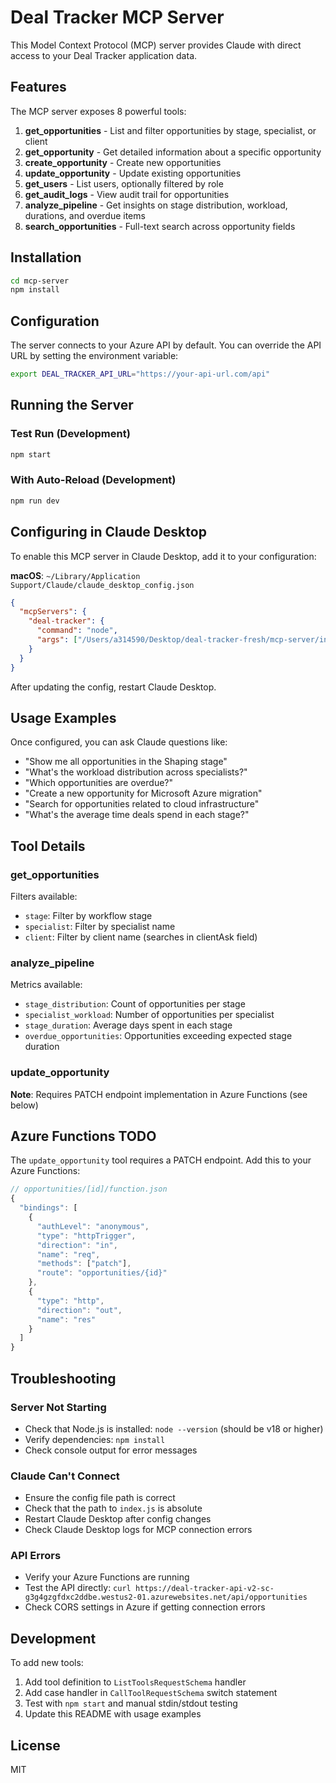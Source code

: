 # Deal Tracker MCP Server

This Model Context Protocol (MCP) server provides Claude with direct access to your Deal Tracker application data.

## Features

The MCP server exposes 8 powerful tools:

1. **get_opportunities** - List and filter opportunities by stage, specialist, or client
2. **get_opportunity** - Get detailed information about a specific opportunity
3. **create_opportunity** - Create new opportunities
4. **update_opportunity** - Update existing opportunities
5. **get_users** - List users, optionally filtered by role
6. **get_audit_logs** - View audit trail for opportunities
7. **analyze_pipeline** - Get insights on stage distribution, workload, durations, and overdue items
8. **search_opportunities** - Full-text search across opportunity fields

## Installation

```bash
cd mcp-server
npm install
```

## Configuration

The server connects to your Azure API by default. You can override the API URL by setting the environment variable:

```bash
export DEAL_TRACKER_API_URL="https://your-api-url.com/api"
```

## Running the Server

### Test Run (Development)
```bash
npm start
```

### With Auto-Reload (Development)
```bash
npm run dev
```

## Configuring in Claude Desktop

To enable this MCP server in Claude Desktop, add it to your configuration:

**macOS**: `~/Library/Application Support/Claude/claude_desktop_config.json`

```json
{
  "mcpServers": {
    "deal-tracker": {
      "command": "node",
      "args": ["/Users/a314590/Desktop/deal-tracker-fresh/mcp-server/index.js"]
    }
  }
}
```

After updating the config, restart Claude Desktop.

## Usage Examples

Once configured, you can ask Claude questions like:

- "Show me all opportunities in the Shaping stage"
- "What's the workload distribution across specialists?"
- "Which opportunities are overdue?"
- "Create a new opportunity for Microsoft Azure migration"
- "Search for opportunities related to cloud infrastructure"
- "What's the average time deals spend in each stage?"

## Tool Details

### get_opportunities
Filters available:
- `stage`: Filter by workflow stage
- `specialist`: Filter by specialist name
- `client`: Filter by client name (searches in clientAsk field)

### analyze_pipeline
Metrics available:
- `stage_distribution`: Count of opportunities per stage
- `specialist_workload`: Number of opportunities per specialist
- `stage_duration`: Average days spent in each stage
- `overdue_opportunities`: Opportunities exceeding expected stage duration

### update_opportunity
**Note**: Requires PATCH endpoint implementation in Azure Functions (see below)

## Azure Functions TODO

The `update_opportunity` tool requires a PATCH endpoint. Add this to your Azure Functions:

```javascript
// opportunities/[id]/function.json
{
  "bindings": [
    {
      "authLevel": "anonymous",
      "type": "httpTrigger",
      "direction": "in",
      "name": "req",
      "methods": ["patch"],
      "route": "opportunities/{id}"
    },
    {
      "type": "http",
      "direction": "out",
      "name": "res"
    }
  ]
}
```

## Troubleshooting

### Server Not Starting
- Check that Node.js is installed: `node --version` (should be v18 or higher)
- Verify dependencies: `npm install`
- Check console output for error messages

### Claude Can't Connect
- Ensure the config file path is correct
- Check that the path to `index.js` is absolute
- Restart Claude Desktop after config changes
- Check Claude Desktop logs for MCP connection errors

### API Errors
- Verify your Azure Functions are running
- Test the API directly: `curl https://deal-tracker-api-v2-sc-g3g4gzgfdxc2ddbe.westus2-01.azurewebsites.net/api/opportunities`
- Check CORS settings in Azure if getting connection errors

## Development

To add new tools:

1. Add tool definition to `ListToolsRequestSchema` handler
2. Add case handler in `CallToolRequestSchema` switch statement
3. Test with `npm start` and manual stdin/stdout testing
4. Update this README with usage examples

## License

MIT
